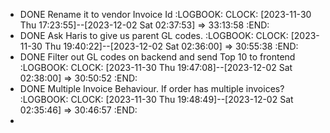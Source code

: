 - DONE Rename it to vendor Invoice Id
  :LOGBOOK:
  CLOCK: [2023-11-30 Thu 17:23:55]--[2023-12-02 Sat 02:37:53] =>  33:13:58
  :END:
- DONE Ask Haris to give us parent GL codes.
  :LOGBOOK:
  CLOCK: [2023-11-30 Thu 19:40:22]--[2023-12-02 Sat 02:36:00] =>  30:55:38
  :END:
- DONE Filter out GL codes on backend and send Top 10 to frontend
  :LOGBOOK:
  CLOCK: [2023-11-30 Thu 19:47:08]--[2023-12-02 Sat 02:38:00] =>  30:50:52
  :END:
- DONE Multiple Invoice Behaviour. If order has multiple invoices?
  :LOGBOOK:
  CLOCK: [2023-11-30 Thu 19:48:49]--[2023-12-02 Sat 02:35:46] =>  30:46:57
  :END:
-